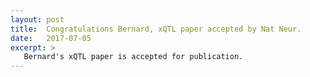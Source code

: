 ```yaml
---
layout: post
title:  Congratulations Bernard, xQTL paper accepted by Nat Neur.
date:   2017-07-05
excerpt: >
   Bernard's xQTL paper is accepted for publication.
---
```



